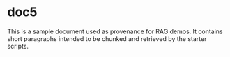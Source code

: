 # doc5

This is a sample document used as provenance for RAG demos. It contains short paragraphs intended to be chunked and retrieved by the starter scripts.

